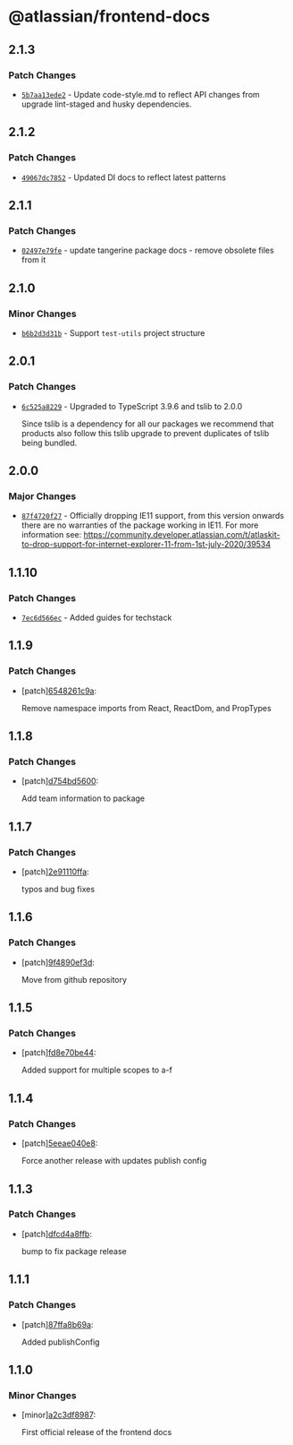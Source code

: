 # @atlassian/frontend-docs

## 2.1.3

### Patch Changes

- [`5b7aa13ede2`](https://bitbucket.org/atlassian/atlassian-frontend/commits/5b7aa13ede2) - Update code-style.md to reflect API changes from upgrade lint-staged and husky dependencies.

## 2.1.2

### Patch Changes

- [`49067dc7852`](https://bitbucket.org/atlassian/atlassian-frontend/commits/49067dc7852) - Updated DI docs to reflect latest patterns

## 2.1.1

### Patch Changes

- [`02497e79fe`](https://bitbucket.org/atlassian/atlassian-frontend/commits/02497e79fe) - update tangerine package docs - remove obsolete files from it

## 2.1.0

### Minor Changes

- [`b6b2d3d31b`](https://bitbucket.org/atlassian/atlassian-frontend/commits/b6b2d3d31b) - Support `test-utils` project structure

## 2.0.1

### Patch Changes

- [`6c525a8229`](https://bitbucket.org/atlassian/atlassian-frontend/commits/6c525a8229) - Upgraded to TypeScript 3.9.6 and tslib to 2.0.0

  Since tslib is a dependency for all our packages we recommend that products also follow this tslib upgrade
  to prevent duplicates of tslib being bundled.

## 2.0.0

### Major Changes

- [`87f4720f27`](https://bitbucket.org/atlassian/atlassian-frontend/commits/87f4720f27) - Officially dropping IE11 support, from this version onwards there are no warranties of the package working in IE11.
  For more information see: https://community.developer.atlassian.com/t/atlaskit-to-drop-support-for-internet-explorer-11-from-1st-july-2020/39534

## 1.1.10

### Patch Changes

- [`7ec6d566ec`](https://bitbucket.org/atlassian/atlassian-frontend/commits/7ec6d566ec) - Added guides for techstack

## 1.1.9

### Patch Changes

- [patch][6548261c9a](https://bitbucket.org/atlassian/atlassian-frontend/commits/6548261c9a):

  Remove namespace imports from React, ReactDom, and PropTypes

## 1.1.8

### Patch Changes

- [patch][d754bd5600](https://bitbucket.org/atlassian/atlassian-frontend/commits/d754bd5600):

  Add team information to package

## 1.1.7

### Patch Changes

- [patch][2e91110ffa](https://bitbucket.org/atlassian/atlassian-frontend/commits/2e91110ffa):

  typos and bug fixes

## 1.1.6

### Patch Changes

- [patch][9f4890ef3d](https://bitbucket.org/atlassian/atlassian-frontend/commits/9f4890ef3d):

  Move from github repository

## 1.1.5

### Patch Changes

- [patch][fd8e70be44](https://bitbucket.org/atlassian/atlassian-frontend/commits/fd8e70be44):

  Added support for multiple scopes to a-f

## 1.1.4

### Patch Changes

- [patch][5eeae040e8](https://bitbucket.org/atlassian/atlassian-frontend/commits/5eeae040e8):

  Force another release with updates publish config

## 1.1.3

### Patch Changes

- [patch][dfcd4a8ffb](https://bitbucket.org/atlassian/atlassian-frontend/commits/dfcd4a8ffb):

  bump to fix package release

## 1.1.1

### Patch Changes

- [patch][87ffa8b69a](https://bitbucket.org/atlassian/atlassian-frontend/commits/87ffa8b69a):

  Added publishConfig

## 1.1.0

### Minor Changes

- [minor][a2c3df8987](https://bitbucket.org/atlassian/atlassian-frontend/commits/a2c3df8987):

  First official release of the frontend docs
